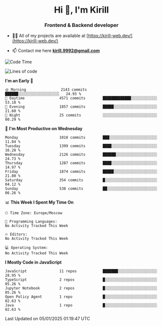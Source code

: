 <h1 align="center">Hi 👋, I'm Kirill</h1>
<h3 align="center">Frontend & Backend developer</h3>

- 👨‍💻 All of my projects are available at [https://kirill-web.dev/](https://kirill-web.dev/)

- 📫 Contact me here **kirill.9992@gmail.com**











<!--START_SECTION:waka-->
![Code Time](http://img.shields.io/badge/Code%20Time-2%2C088%20hrs%2036%20mins-blue)

![Lines of code](https://img.shields.io/badge/From%20Hello%20World%20I%27ve%20Written-5.3%20million%20lines%20of%20code-blue)

**I'm an Early 🐤** 

```text
🌞 Morning                2143 commits        ██████░░░░░░░░░░░░░░░░░░░   24.93 % 
🌆 Daytime                4571 commits        █████████████░░░░░░░░░░░░   53.18 % 
🌃 Evening                1857 commits        █████░░░░░░░░░░░░░░░░░░░░   21.60 % 
🌙 Night                  25 commits          ░░░░░░░░░░░░░░░░░░░░░░░░░   00.29 % 
```
📅 **I'm Most Productive on Wednesday** 

```text
Monday                   1018 commits        ███░░░░░░░░░░░░░░░░░░░░░░   11.84 % 
Tuesday                  1399 commits        ████░░░░░░░░░░░░░░░░░░░░░   16.28 % 
Wednesday                2126 commits        ██████░░░░░░░░░░░░░░░░░░░   24.73 % 
Thursday                 1287 commits        ████░░░░░░░░░░░░░░░░░░░░░   14.97 % 
Friday                   1874 commits        █████░░░░░░░░░░░░░░░░░░░░   21.80 % 
Saturday                 354 commits         █░░░░░░░░░░░░░░░░░░░░░░░░   04.12 % 
Sunday                   538 commits         ██░░░░░░░░░░░░░░░░░░░░░░░   06.26 % 
```


📊 **This Week I Spent My Time On** 

```text
🕑︎ Time Zone: Europe/Moscow

💬 Programming Languages: 
No Activity Tracked This Week

🔥 Editors: 
No Activity Tracked This Week

💻 Operating System: 
No Activity Tracked This Week
```

**I Mostly Code in JavaScript** 

```text
JavaScript               11 repos            ███████░░░░░░░░░░░░░░░░░░   28.95 % 
TypeScript               2 repos             █░░░░░░░░░░░░░░░░░░░░░░░░   05.26 % 
Jupyter Notebook         2 repos             █░░░░░░░░░░░░░░░░░░░░░░░░   05.26 % 
Open Policy Agent        1 repo              █░░░░░░░░░░░░░░░░░░░░░░░░   02.63 % 
Java                     1 repo              █░░░░░░░░░░░░░░░░░░░░░░░░   02.63 % 
```




 Last Updated on 05/01/2025 01:19:47 UTC
<!--END_SECTION:waka-->
